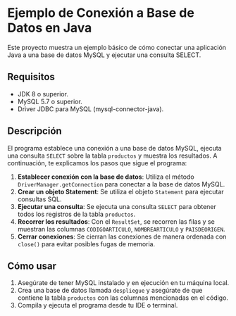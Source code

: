 # Ejemplo de Conexión a Base de Datos en Java

Este proyecto muestra un ejemplo básico de cómo conectar una aplicación Java a una base de datos MySQL y ejecutar una consulta SELECT.

## Requisitos

- JDK 8 o superior.
- MySQL 5.7 o superior.
- Driver JDBC para MySQL (mysql-connector-java).

## Descripción

El programa establece una conexión a una base de datos MySQL, ejecuta una consulta `SELECT` sobre la tabla `productos` y muestra los resultados. A continuación, te explicamos los pasos que sigue el programa:

1. **Establecer conexión con la base de datos**: Utiliza el método `DriverManager.getConnection` para conectar a la base de datos MySQL.
2. **Crear un objeto Statement**: Se utiliza el objeto `Statement` para ejecutar consultas SQL.
3. **Ejecutar una consulta**: Se ejecuta una consulta `SELECT` para obtener todos los registros de la tabla `productos`.
4. **Recorrer los resultados**: Con el `ResultSet`, se recorren las filas y se muestran las columnas `CODIGOARTICULO`, `NOMBREARTICULO` y `PAISDEORIGEN`.
5. **Cerrar conexiones**: Se cierran las conexiones de manera ordenada con `close()` para evitar posibles fugas de memoria.

## Cómo usar

1. Asegúrate de tener MySQL instalado y en ejecución en tu máquina local.
2. Crea una base de datos llamada `despliegue` y asegúrate de que contiene la tabla `productos` con las columnas mencionadas en el código.
3. Compila y ejecuta el programa desde tu IDE o terminal.

